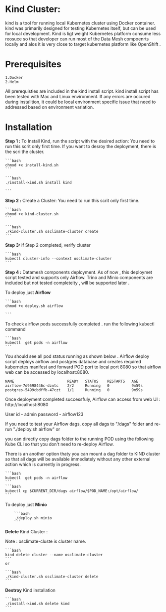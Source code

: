 # Kind Cluster:

kind is a tool for running local Kubernetes cluster using Docker container.
kind was primarily designed for testing Kubernetes itself, but can be used for local development.
Kind is ligt weight Kubernetes platform consume less reosuce so that developer can run most of the Data Mesh compoenrts locally and alos it is very close to target kubernetes platform like OpenShift . 

# Prerequisites
    
    1.Docker
    2.Helm

All prerequisties are included in the kind install script. kind install script has been tested with Mac and Linux environment. If any errors are occured during installtion, it could be local environment specific issue that need to addressed based on environment variation. 

# Installation

**Step 1 :** To Install Kind, run the script with the desired action: You need to run this scrit only first time.  If you want to desroy the deployment, there is the scri the cluster. 

    ```bash
    chmod +x install-kind.sh
    ```
   
    ```bash
    ./install-kind.sh install kind

    ```

**Step 2 :** Create a Cluster: You need to run this scrit only first time. 


    ```bash
    chmod +x kind-cluster.sh
    ```

    ```bash
    ./kind-cluster.sh osclimate-cluster create
    ```
   
   
**Step 3:** if Step 2 completed, verify cluster

    ```bash
    kubectl cluster-info --context osclimate-cluster
    ```
**Step 4 :**  Datamesh components deployment. As of now , this deploymet script tested and supports only Airflow. Trino and Minio components are included but not tested completelty , will be supported later . 

To deploy just **Airflow**

    ```bash
    chmod +x deploy.sh airflow

    ```
To check airflow pods successfully completed . run the following kubectl command 

    ```bash
    kubectl  get pods -n airflow
    ```

You should see all pod status running as shown below . Airflow deploy script deploys airflow and postgres database and creates required kubernetes manifest and forward POD port to local port 8080 so that airflow web can be accessed by localhost:8080.

    NAME                        READY   STATUS    RESTARTS   AGE
    airflow-7d9598446c-dzntc    2/2     Running   0          9m59s
    postgres-5499cbdffb-47czt   1/1     Running   0          9m59s

Once deployment completed successfuly, Airflow can access from web UI : http://localhost:8080

User id     - admin
password    - airflow123


If you need to test your Airflow dags, copy all dags to "/dags" folder and re-run "./deploy.sh airflow" 
    or 

you can directly copy dags folder to the running POD using the following Kube CLI so that you don't need to re-deploy Airflow. 

There is an another option thaty you can mount a dag folder to KIND cluster so that all dags will be available immediately without any other external action which is currently in progress.

    ```bash
    kubectl  get pods -n airflow
    ```
    ```bash
    kubectl cp $CURRENT_DIR/dags airflow/$POD_NAME:/opt/airflow/
    ```


To deploy just **Minio**

        ```bash
        ./deploy.sh minio
        ```

 **Delete** Kind Cluster : 
  
  Note : osclimate-cluste is cluster name.

    ```bash
    kind delete cluster --name osclimate-cluster 
    ```
    or 

    ```bash
    ./kind-cluster.sh osclimate-cluster delete 
    ```


**Destroy** Kind installation

    ```bash
    ./install-kind.sh delete kind
    ```
